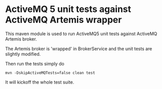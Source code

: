 # ActiveMQ 5 unit tests against ActiveMQ Artemis wrapper


This maven module is used to run ActiveMQ5 unit tests against
ActiveMQ Artemis broker.

The Artemis broker is 'wrapped' in BrokerService and the unit
tests are slightly modified.

Then run the tests simply do

```mvn -DskipActiveMQTests=false clean test```

It will kickoff the whole test suite.

